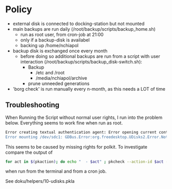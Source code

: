 Policy
======
  * external disk is connected to docking-station but not mounted
  * main backups are run daily
    (/root/backup/scripts/backup_home.sh)
    - run as root user, from cron-job at 21:00
    - only if a backup-disk is availabel
    - backing up /home/nchiapol
  * backup disk is exchanged once every month
    - before doing so additional backups are run from a script with user
      interaction (/root/backup/scripts/backup_disk-switch.sh):
      - Backup
        - /etc and /root
        - /media/nchiapol/archive
      - prune unneeded generations
  * 'borg check' is run manually every n-month, as this needs a LOT of time


Troubleshooting
---------------
When Running the Script without normal user rights, I run into the problem below. Everything seems to work fine when run as root.

```bash
Error creating textual authentication agent: Error opening current controlling terminal for the process (`/dev/tty'): No such device or address (polkit-error-quark, 0)
Error mounting /dev/sdc1: GDBus.Error:org.freedesktop.UDisks2.Error.NotAuthorizedCanObtain: Not authorized to perform operation
```

This seems to be caused by missing rights for polkit. To investigate compare the output of
```bash
for act in $(pkaction); do echo "  - $act" ; pkcheck --action-id $act --process $$; done
```
when run from the terminal and from a cron job.

See doku/helpers/10-udisks.pkla
